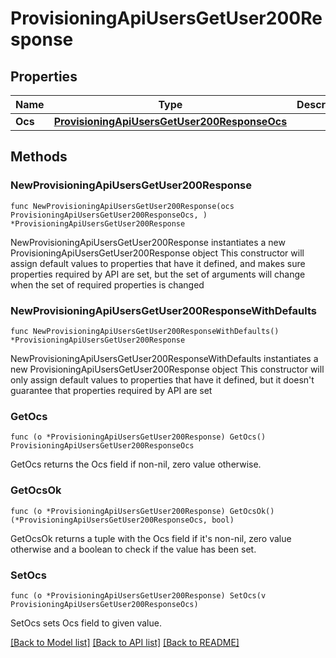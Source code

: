 # ProvisioningApiUsersGetUser200Response

## Properties

Name | Type | Description | Notes
------------ | ------------- | ------------- | -------------
**Ocs** | [**ProvisioningApiUsersGetUser200ResponseOcs**](ProvisioningApiUsersGetUser200ResponseOcs.md) |  | 

## Methods

### NewProvisioningApiUsersGetUser200Response

`func NewProvisioningApiUsersGetUser200Response(ocs ProvisioningApiUsersGetUser200ResponseOcs, ) *ProvisioningApiUsersGetUser200Response`

NewProvisioningApiUsersGetUser200Response instantiates a new ProvisioningApiUsersGetUser200Response object
This constructor will assign default values to properties that have it defined,
and makes sure properties required by API are set, but the set of arguments
will change when the set of required properties is changed

### NewProvisioningApiUsersGetUser200ResponseWithDefaults

`func NewProvisioningApiUsersGetUser200ResponseWithDefaults() *ProvisioningApiUsersGetUser200Response`

NewProvisioningApiUsersGetUser200ResponseWithDefaults instantiates a new ProvisioningApiUsersGetUser200Response object
This constructor will only assign default values to properties that have it defined,
but it doesn't guarantee that properties required by API are set

### GetOcs

`func (o *ProvisioningApiUsersGetUser200Response) GetOcs() ProvisioningApiUsersGetUser200ResponseOcs`

GetOcs returns the Ocs field if non-nil, zero value otherwise.

### GetOcsOk

`func (o *ProvisioningApiUsersGetUser200Response) GetOcsOk() (*ProvisioningApiUsersGetUser200ResponseOcs, bool)`

GetOcsOk returns a tuple with the Ocs field if it's non-nil, zero value otherwise
and a boolean to check if the value has been set.

### SetOcs

`func (o *ProvisioningApiUsersGetUser200Response) SetOcs(v ProvisioningApiUsersGetUser200ResponseOcs)`

SetOcs sets Ocs field to given value.



[[Back to Model list]](../README.md#documentation-for-models) [[Back to API list]](../README.md#documentation-for-api-endpoints) [[Back to README]](../README.md)


